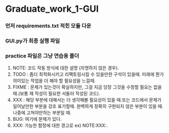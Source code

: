 # Graduate_work_1-GUI

### 먼저 requirements.txt 적힌 모듈 다운 
### GUI.py가 최종 실행 파일 
### practice 파일은 그냥 연습용 폴더

1. NOTE: 코드 작동 방식에 대한 설명 (자명하지 않은 경우).
2. TODO : 좀더 최적화시키고 리팩토링시킬 수 있을만한 구석이 있을때. 미래에 뭔가 의미있는 작업을 더 해야 할 필요성을 느낄때.
3. FIXME : 문제가 있는것이 확실하지만, 그걸 지금 당장 그것을 수정할 필요는 없을 때.(보통 재 작성이 필요한 서둘러 작성된 코드).
4. XXX : 해당 부분에 대해서는 더 생각해볼 필요성이 있을 때.또는 코드에서 문제가 일어날만한 부분을 강조 표기할때.           완벽하게 정확히 구현되지 않은 부분이 있을 때. 나중에 고쳐야만하는 부분일 때.    
5. BUG: 여기에 문제가 있다.
6. XXX: 가능한 함정에 대한 경고로 ex) NOTE:XXX:.

